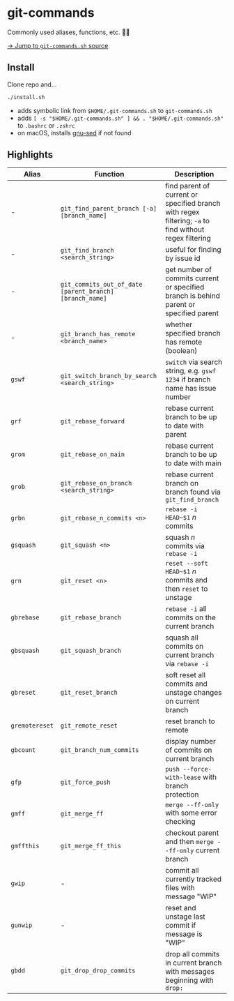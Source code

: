 # git-commands

Commonly used aliases, functions, etc. ✌🏻

[→ Jump to `git-commands.sh` source](https://github.com/reiniiriarios/git-commands/blob/main/git-commands.sh)

## Install

Clone repo and...

```sh
./install.sh
```

- adds symbolic link from `$HOME/.git-commands.sh` to `git-commands.sh`
- adds `[ -s "$HOME/.git-commands.sh" ] && . "$HOME/.git-commands.sh"` to `.bashrc` or `.zshrc`
- on macOS, installs [gnu-sed](https://formulae.brew.sh/formula/gnu-sed) if not found

## Highlights

Alias|Function|Description
---|---|---
-|`git_find_parent_branch [-a] [branch_name]`|find parent of current or specified branch with regex filtering; `-a` to find without regex filtering
-|`git_find_branch <search_string>`|useful for finding by issue id
-|`git_commits_out_of_date [parent_branch] [branch_name]`|get number of commits current or specified branch is behind parent or specified parent
-|`git_branch_has_remote <branch_name>`|whether specified branch has remote (boolean)
`gswf`|`git_switch_branch_by_search <search_string>`|`switch` via search string, e.g. `gswf 1234` if branch name has issue number
`grf`|`git_rebase_forward`|rebase current branch to be up to date with parent
`grom`|`git_rebase_on_main`|rebase current branch to be up to date with main
`grob`|`git_rebase_on_branch <search_string>`|rebase current branch on branch found via `git_find_branch`
`grbn`|`git_rebase_n_commits <n>`|`rebase -i HEAD~$1` _n_ commits
`gsquash`|`git_squash <n>`|squash _n_ commits via `rebase -i`
`grn`|`git_reset <n>`|`reset --soft HEAD~$1` _n_ commits and then `reset` to unstage
`gbrebase`|`git_rebase_branch`|`rebase -i` all commits on the current branch
`gbsquash`|`git_squash_branch`|squash all commits on current branch via `rebase -i`
`gbreset`|`git_reset_branch`|soft reset all commits and unstage changes on current branch
`gremotereset`|`git_remote_reset`|reset branch to remote
`gbcount`|`git_branch_num_commits`|display number of commits on current branch
`gfp`|`git_force_push`|`push --force-with-lease` with branch protection
`gmff`|`git_merge_ff`|`merge --ff-only` with some error checking
`gmffthis`|`git_merge_ff_this`|checkout parent and then `merge --ff-only` current branch
`gwip`|-|commit all currently tracked files with message "WIP"
`gunwip`|-|reset and unstage last commit if message is "WIP"
`gbdd`|`git_drop_drop_commits`|drop all commits in current branch with messages beginning with `drop: `
